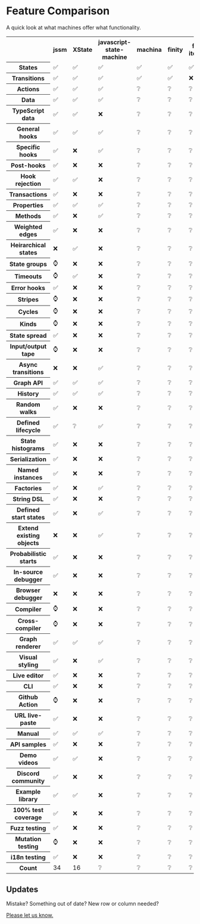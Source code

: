 # Feature Comparison

A quick look at what machines offer what functionality.

<div class="frot_th_tab">

<table id="feature_comparison">
  <tr>
    <th class="tablenotch"></th>
    <th><span class="rot">jssm</span></th>
    <th><span class="rot">XState</span></th>
    <th><span class="rot">javascript-state-machine</span></th>
    <th><span class="rot">machina</span></th>
    <th><span class="rot">finity</span></th>
    <th><span class="rot">fsm-iterator</span></th>
    <th><span class="rot">fsm-as-promised</span></th>
    <th><span class="rot">stately.js</span></th>
    <th><span class="rot">state-machine</span></th>
    <th><span class="rot">node-state</span></th>
    <th><span class="rot">fsm-event</span></th>
    <th><span class="rot">fsm</span></th>
    <th><span class="rot">stent</span></th>
    <th><span class="rot">robot3</span></th>
    <th><span class="rot">mood</span></th>
    <th><span class="rot">grammar-graph</span></th>
  </tr>
  <tr>
    <th>States</th>
    <td>✅</td>
    <td>✅</td>
    <td>✅</td>
    <td>✅</td>
    <td>✅</td>
    <td>✅</td>
    <td>✅</td>
    <td>✅</td>
    <td>✅</td>
    <td>✅</td>
    <td>✅</td>
    <td>✅</td>
    <td>✅</td>
    <td>✅</td>
    <td>✅</td>
    <td>✅</td>
  </tr>
  <tr>
    <th>Transitions</th>
    <td>✅</td>
    <td>✅</td>
    <td>✅</td>
    <td>✅</td>
    <td>✅</td>
    <td>❌</td>
    <td>✅</td>
    <td>✅</td>
    <td>✅</td>
    <td>✅</td>
    <td>✅</td>
    <td>✅</td>
    <td>✅</td>
    <td>✅</td>
    <td>✅</td>
    <td>❌</td>
  </tr>
  <tr>
    <th>Actions</th>
    <td>✅</td>
    <td>✅</td>
    <td>✅</td>
    <td>❔</td>
    <td>❔</td>
    <td>❔</td>
    <td>❔</td>
    <td>❔</td>
    <td>❔</td>
    <td>❔</td>
    <td>❔</td>
    <td>❔</td>
    <td>❔</td>
    <td>❔</td>
    <td>❔</td>
    <td>❔</td>
  </tr>
  <tr>
    <th>Data</th>
    <td>✅</td>
    <td>✅</td>
    <td>✅</td>
    <td>❔</td>
    <td>❔</td>
    <td>❔</td>
    <td>❔</td>
    <td>❔</td>
    <td>❔</td>
    <td>❔</td>
    <td>❔</td>
    <td>❔</td>
    <td>❔</td>
    <td>❔</td>
    <td>❔</td>
    <td>❔</td>
  </tr>
  <tr>
    <th>TypeScript data</th>
    <td>✅</td>
    <td>✅</td>
    <td>❌</td>
    <td>❔</td>
    <td>❔</td>
    <td>❔</td>
    <td>❔</td>
    <td>❔</td>
    <td>❔</td>
    <td>❔</td>
    <td>❔</td>
    <td>❔</td>
    <td>❔</td>
    <td>❔</td>
    <td>❔</td>
    <td>❔</td>
  </tr>
  <tr>
    <th>General hooks</th>
    <td>✅</td>
    <td>✅</td>
    <td>✅</td>
    <td>❔</td>
    <td>❔</td>
    <td>❔</td>
    <td>❔</td>
    <td>❔</td>
    <td>❔</td>
    <td>❔</td>
    <td>❔</td>
    <td>❔</td>
    <td>❔</td>
    <td>❔</td>
    <td>❔</td>
    <td>❔</td>
  </tr>
  <tr>
    <th>Specific hooks</th>
    <td>✅</td>
    <td>❌</td>
    <td>✅</td>
    <td>❔</td>
    <td>❔</td>
    <td>❔</td>
    <td>❔</td>
    <td>❔</td>
    <td>❔</td>
    <td>❔</td>
    <td>❔</td>
    <td>❔</td>
    <td>❔</td>
    <td>❔</td>
    <td>❔</td>
    <td>❔</td>
  </tr>
  <tr>
    <th>Post-hooks</th>
    <td>✅</td>
    <td>❌</td>
    <td>❌</td>
    <td>❔</td>
    <td>❔</td>
    <td>❔</td>
    <td>❔</td>
    <td>❔</td>
    <td>❔</td>
    <td>❔</td>
    <td>❔</td>
    <td>❔</td>
    <td>❔</td>
    <td>❔</td>
    <td>❔</td>
    <td>❔</td>
  </tr>
  <tr>
    <th>Hook rejection</th>
    <td>✅</td>
    <td>✅</td>
    <td>❌</td>
    <td>❔</td>
    <td>❔</td>
    <td>❔</td>
    <td>❔</td>
    <td>❔</td>
    <td>❔</td>
    <td>❔</td>
    <td>❔</td>
    <td>❔</td>
    <td>❔</td>
    <td>❔</td>
    <td>❔</td>
    <td>❔</td>
  </tr>
  <tr>
    <th>Transactions</th>
    <td>✅</td>
    <td>❌</td>
    <td>❌</td>
    <td>❔</td>
    <td>❔</td>
    <td>❔</td>
    <td>❔</td>
    <td>❔</td>
    <td>❔</td>
    <td>❔</td>
    <td>❔</td>
    <td>❔</td>
    <td>❔</td>
    <td>❔</td>
    <td>❔</td>
    <td>❔</td>
  </tr>
  <tr>
    <th>Properties</th>
    <td>✅</td>
    <td>✅</td>
    <td>✅</td>
    <td>❔</td>
    <td>❔</td>
    <td>❔</td>
    <td>❔</td>
    <td>❔</td>
    <td>❔</td>
    <td>❔</td>
    <td>❔</td>
    <td>❔</td>
    <td>❔</td>
    <td>❔</td>
    <td>❔</td>
    <td>❔</td>
  </tr>
    <th>Methods</th>
    <td>✅</td>
    <td>❌</td>
    <td>✅</td>
    <td>❔</td>
    <td>❔</td>
    <td>❔</td>
    <td>❔</td>
    <td>❔</td>
    <td>❔</td>
    <td>❔</td>
    <td>❔</td>
    <td>❔</td>
    <td>❔</td>
    <td>❔</td>
    <td>❔</td>
    <td>❔</td>
  </tr>
  <tr>
    <th>Weighted edges</th>
    <td>✅</td>
    <td>❌</td>
    <td>❌</td>
    <td>❔</td>
    <td>❔</td>
    <td>❔</td>
    <td>❔</td>
    <td>❔</td>
    <td>❔</td>
    <td>❔</td>
    <td>❔</td>
    <td>❔</td>
    <td>❔</td>
    <td>❔</td>
    <td>❔</td>
    <td>❔</td>
  </tr>
  <tr>
    <th>Heirarchical states</th>
    <td>❌</td>
    <td>✅</td>
    <td>❌</td>
    <td>❔</td>
    <td>❔</td>
    <td>❔</td>
    <td>❔</td>
    <td>❔</td>
    <td>❔</td>
    <td>❔</td>
    <td>❔</td>
    <td>❔</td>
    <td>❔</td>
    <td>❔</td>
    <td>❔</td>
    <td>❔</td>
  </tr>
  <tr>
    <th>State groups</th>
    <td>⌚</td>
    <td>❌</td>
    <td>❌</td>
    <td>❔</td>
    <td>❔</td>
    <td>❔</td>
    <td>❔</td>
    <td>❔</td>
    <td>❔</td>
    <td>❔</td>
    <td>❔</td>
    <td>❔</td>
    <td>❔</td>
    <td>❔</td>
    <td>❔</td>
    <td>❔</td>
  </tr>
  <tr>
    <th>Timeouts</th>
    <td>⌚</td>
    <td>✅</td>
    <td>❌</td>
    <td>❔</td>
    <td>❔</td>
    <td>❔</td>
    <td>❔</td>
    <td>❔</td>
    <td>❔</td>
    <td>❔</td>
    <td>❔</td>
    <td>❔</td>
    <td>❔</td>
    <td>❔</td>
    <td>❔</td>
    <td>❔</td>
  </tr>
  <tr>
    <th>Error hooks</th>
    <td>✅</td>
    <td>❌</td>
    <td>❌</td>
    <td>❔</td>
    <td>❔</td>
    <td>❔</td>
    <td>❔</td>
    <td>❔</td>
    <td>❔</td>
    <td>❔</td>
    <td>❔</td>
    <td>❔</td>
    <td>❔</td>
    <td>❔</td>
    <td>❔</td>
    <td>❔</td>
  </tr>
  <tr>
    <th>Stripes</th>
    <td>⌚</td>
    <td>❌</td>
    <td>❌</td>
    <td>❔</td>
    <td>❔</td>
    <td>❔</td>
    <td>❔</td>
    <td>❔</td>
    <td>❔</td>
    <td>❔</td>
    <td>❔</td>
    <td>❔</td>
    <td>❔</td>
    <td>❔</td>
    <td>❔</td>
    <td>❔</td>
  </tr>
  <tr>
    <th>Cycles</th>
    <td>⌚</td>
    <td>❌</td>
    <td>❌</td>
    <td>❔</td>
    <td>❔</td>
    <td>❔</td>
    <td>❔</td>
    <td>❔</td>
    <td>❔</td>
    <td>❔</td>
    <td>❔</td>
    <td>❔</td>
    <td>❔</td>
    <td>❔</td>
    <td>❔</td>
    <td>❔</td>
  </tr>
  <tr>
    <th>Kinds</th>
    <td>⌚</td>
    <td>❌</td>
    <td>❌</td>
    <td>❔</td>
    <td>❔</td>
    <td>❔</td>
    <td>❔</td>
    <td>❔</td>
    <td>❔</td>
    <td>❔</td>
    <td>❔</td>
    <td>❔</td>
    <td>❔</td>
    <td>❔</td>
    <td>❔</td>
    <td>❔</td>
  </tr>
  <tr>
    <th>State spread</th>
    <td>✅</td>
    <td>❌</td>
    <td>❌</td>
    <td>❔</td>
    <td>❔</td>
    <td>❔</td>
    <td>❔</td>
    <td>❔</td>
    <td>❔</td>
    <td>❔</td>
    <td>❔</td>
    <td>❔</td>
    <td>❔</td>
    <td>❔</td>
    <td>❔</td>
    <td>❔</td>
  </tr>
  <tr>
    <th>Input/output tape</th>
    <td>⌚</td>
    <td>❌</td>
    <td>❌</td>
    <td>❔</td>
    <td>❔</td>
    <td>❔</td>
    <td>❔</td>
    <td>❔</td>
    <td>❔</td>
    <td>❔</td>
    <td>❔</td>
    <td>❔</td>
    <td>❔</td>
    <td>❔</td>
    <td>❔</td>
    <td>❔</td>
  </tr>
  <tr>
    <th>Async transitions</th>
    <td>❌</td>
    <td>❌</td>
    <td>✅</td>
    <td>❔</td>
    <td>❔</td>
    <td>❔</td>
    <td>❔</td>
    <td>❔</td>
    <td>❔</td>
    <td>❔</td>
    <td>❔</td>
    <td>❔</td>
    <td>❔</td>
    <td>❔</td>
    <td>❔</td>
    <td>❔</td>
  </tr>
  <tr>
    <th>Graph API</th>
    <td>✅</td>
    <td>✅</td>
    <td>✅</td>
    <td>❔</td>
    <td>❔</td>
    <td>❔</td>
    <td>❔</td>
    <td>❔</td>
    <td>❔</td>
    <td>❔</td>
    <td>❔</td>
    <td>❔</td>
    <td>❔</td>
    <td>❔</td>
    <td>❔</td>
    <td>❔</td>
  </tr>
  <tr>
    <th>History</th>
    <td>✅</td>
    <td>✅</td>
    <td>✅</td>
    <td>❔</td>
    <td>❔</td>
    <td>❔</td>
    <td>❔</td>
    <td>❔</td>
    <td>❔</td>
    <td>❔</td>
    <td>❔</td>
    <td>❔</td>
    <td>❔</td>
    <td>❔</td>
    <td>❔</td>
    <td>❔</td>
  </tr>
  <tr>
    <th>Random walks</th>
    <td>✅</td>
    <td>❌</td>
    <td>❌</td>
    <td>❔</td>
    <td>❔</td>
    <td>❔</td>
    <td>❔</td>
    <td>❔</td>
    <td>❔</td>
    <td>❔</td>
    <td>❔</td>
    <td>❔</td>
    <td>❔</td>
    <td>❔</td>
    <td>❔</td>
    <td>❔</td>
  </tr>
  <tr>
    <th>Defined lifecycle</th>
    <td>✅</td>
    <td>❔</td>
    <td>✅</td>
    <td>❔</td>
    <td>❔</td>
    <td>❔</td>
    <td>❔</td>
    <td>❔</td>
    <td>❔</td>
    <td>❔</td>
    <td>❔</td>
    <td>❔</td>
    <td>❔</td>
    <td>❔</td>
    <td>❔</td>
    <td>❔</td>
  </tr>
  <tr>
    <th>State histograms</th>
    <td>✅</td>
    <td>❌</td>
    <td>❌</td>
    <td>❔</td>
    <td>❔</td>
    <td>❔</td>
    <td>❔</td>
    <td>❔</td>
    <td>❔</td>
    <td>❔</td>
    <td>❔</td>
    <td>❔</td>
    <td>❔</td>
    <td>❔</td>
    <td>❔</td>
    <td>❔</td>
  </tr>
  <tr>
    <th>Serialization</th>
    <td>✅</td>
    <td>❌</td>
    <td>❌</td>
    <td>❔</td>
    <td>❔</td>
    <td>❔</td>
    <td>❔</td>
    <td>❔</td>
    <td>❔</td>
    <td>❔</td>
    <td>❔</td>
    <td>❔</td>
    <td>❔</td>
    <td>❔</td>
    <td>❔</td>
    <td>❔</td>
  </tr>
  <tr>
    <th>Named instances</th>
    <td>✅</td>
    <td>❌</td>
    <td>❌</td>
    <td>❔</td>
    <td>❔</td>
    <td>❔</td>
    <td>❔</td>
    <td>❔</td>
    <td>❔</td>
    <td>❔</td>
    <td>❔</td>
    <td>❔</td>
    <td>❔</td>
    <td>❔</td>
    <td>❔</td>
    <td>❔</td>
  </tr>
  <tr>
    <th>Factories</th>
    <td>✅</td>
    <td>❌</td>
    <td>✅</td>
    <td>❔</td>
    <td>❔</td>
    <td>❔</td>
    <td>❔</td>
    <td>❔</td>
    <td>❔</td>
    <td>❔</td>
    <td>❔</td>
    <td>❔</td>
    <td>❔</td>
    <td>❔</td>
    <td>❔</td>
    <td>❔</td>
  </tr>
  <tr>
    <th>String DSL</th>
    <td>✅</td>
    <td>❌</td>
    <td>❌</td>
    <td>❔</td>
    <td>❔</td>
    <td>❔</td>
    <td>❔</td>
    <td>❔</td>
    <td>❔</td>
    <td>❔</td>
    <td>❔</td>
    <td>❔</td>
    <td>❔</td>
    <td>❔</td>
    <td>❔</td>
    <td>❔</td>
  </tr>
  <tr>
    <th>Defined start states</th>
    <td>✅</td>
    <td>❌</td>
    <td>✅</td>
    <td>❔</td>
    <td>❔</td>
    <td>❔</td>
    <td>❔</td>
    <td>❔</td>
    <td>❔</td>
    <td>❔</td>
    <td>❔</td>
    <td>❔</td>
    <td>❔</td>
    <td>❔</td>
    <td>❔</td>
    <td>❔</td>
  </tr>
  <tr>
    <th>Extend existing objects</th>
    <td>❌</td>
    <td>❌</td>
    <td>✅</td>
    <td>❔</td>
    <td>❔</td>
    <td>❔</td>
    <td>❔</td>
    <td>❔</td>
    <td>❔</td>
    <td>❔</td>
    <td>❔</td>
    <td>❔</td>
    <td>❔</td>
    <td>❔</td>
    <td>❔</td>
    <td>❔</td>
  </tr>
  <tr>
    <th>Probabilistic starts</th>
    <td>✅</td>
    <td>❌</td>
    <td>❌</td>
    <td>❔</td>
    <td>❔</td>
    <td>❔</td>
    <td>❔</td>
    <td>❔</td>
    <td>❔</td>
    <td>❔</td>
    <td>❔</td>
    <td>❔</td>
    <td>❔</td>
    <td>❔</td>
    <td>❔</td>
    <td>❔</td>
  </tr>
  <tr>
    <th>In-source debugger</th>
    <td>✅</td>
    <td>❌</td>
    <td>❌</td>
    <td>❔</td>
    <td>❔</td>
    <td>❔</td>
    <td>❔</td>
    <td>❔</td>
    <td>❔</td>
    <td>❔</td>
    <td>❔</td>
    <td>❔</td>
    <td>❔</td>
    <td>❔</td>
    <td>❔</td>
    <td>❔</td>
  </tr>
  <tr>
    <th>Browser debugger</th>
    <td>❌</td>
    <td>❌</td>
    <td>❌</td>
    <td>❔</td>
    <td>❔</td>
    <td>❔</td>
    <td>❔</td>
    <td>❔</td>
    <td>❔</td>
    <td>❔</td>
    <td>❔</td>
    <td>❔</td>
    <td>❔</td>
    <td>❔</td>
    <td>❔</td>
    <td>❔</td>
  </tr>
  <tr>
    <th>Compiler</th>
    <td>⌚</td>
    <td>❌</td>
    <td>❌</td>
    <td>❔</td>
    <td>❔</td>
    <td>❔</td>
    <td>❔</td>
    <td>❔</td>
    <td>❔</td>
    <td>❔</td>
    <td>❔</td>
    <td>❔</td>
    <td>❔</td>
    <td>❔</td>
    <td>❔</td>
    <td>❔</td>
  </tr>
  <tr>
    <th>Cross-compiler</th>
    <td>⌚</td>
    <td>❌</td>
    <td>❌</td>
    <td>❔</td>
    <td>❔</td>
    <td>❔</td>
    <td>❔</td>
    <td>❔</td>
    <td>❔</td>
    <td>❔</td>
    <td>❔</td>
    <td>❔</td>
    <td>❔</td>
    <td>❔</td>
    <td>❔</td>
    <td>❔</td>
  </tr>
  <tr>
    <th>Graph renderer</th>
    <td>✅</td>
    <td>✅</td>
    <td>✅</td>
    <td>❔</td>
    <td>❔</td>
    <td>❔</td>
    <td>❔</td>
    <td>❔</td>
    <td>❔</td>
    <td>❔</td>
    <td>❔</td>
    <td>❔</td>
    <td>❔</td>
    <td>❔</td>
    <td>❔</td>
    <td>❔</td>
  </tr>
  <tr>
    <th>Visual styling</th>
    <td>✅</td>
    <td>❌</td>
    <td>✅</td>
    <td>❔</td>
    <td>❔</td>
    <td>❔</td>
    <td>❔</td>
    <td>❔</td>
    <td>❔</td>
    <td>❔</td>
    <td>❔</td>
    <td>❔</td>
    <td>❔</td>
    <td>❔</td>
    <td>❔</td>
    <td>❔</td>
  </tr>
  <tr>
    <th>Live editor</th>
    <td>✅</td>
    <td>❌</td>
    <td>❌</td>
    <td>❔</td>
    <td>❔</td>
    <td>❔</td>
    <td>❔</td>
    <td>❔</td>
    <td>❔</td>
    <td>❔</td>
    <td>❔</td>
    <td>❔</td>
    <td>❔</td>
    <td>❔</td>
    <td>❔</td>
    <td>❔</td>
  </tr>
  <tr>
    <th>CLI</th>
    <td>✅</td>
    <td>❌</td>
    <td>❌</td>
    <td>❔</td>
    <td>❔</td>
    <td>❔</td>
    <td>❔</td>
    <td>❔</td>
    <td>❔</td>
    <td>❔</td>
    <td>❔</td>
    <td>❔</td>
    <td>❔</td>
    <td>❔</td>
    <td>❔</td>
    <td>❔</td>
  </tr>
  <tr>
    <th>Github Action</th>
    <td>⌚</td>
    <td>❌</td>
    <td>❌</td>
    <td>❔</td>
    <td>❔</td>
    <td>❔</td>
    <td>❔</td>
    <td>❔</td>
    <td>❔</td>
    <td>❔</td>
    <td>❔</td>
    <td>❔</td>
    <td>❔</td>
    <td>❔</td>
    <td>❔</td>
    <td>❔</td>
  </tr>
  <tr>
    <th>URL live-paste</th>
    <td>✅</td>
    <td>❌</td>
    <td>❌</td>
    <td>❔</td>
    <td>❔</td>
    <td>❔</td>
    <td>❔</td>
    <td>❔</td>
    <td>❔</td>
    <td>❔</td>
    <td>❔</td>
    <td>❔</td>
    <td>❔</td>
    <td>❔</td>
    <td>❔</td>
    <td>❔</td>
  </tr>
  <tr>
    <th>Manual</th>
    <td>✅</td>
    <td>✅</td>
    <td>✅</td>
    <td>❔</td>
    <td>❔</td>
    <td>❔</td>
    <td>❔</td>
    <td>❔</td>
    <td>❔</td>
    <td>❔</td>
    <td>❔</td>
    <td>❔</td>
    <td>❔</td>
    <td>❔</td>
    <td>❔</td>
    <td>❔</td>
  </tr>
  <tr>
    <th>API samples</th>
    <td>✅</td>
    <td>❌</td>
    <td>❌</td>
    <td>❔</td>
    <td>❔</td>
    <td>❔</td>
    <td>❔</td>
    <td>❔</td>
    <td>❔</td>
    <td>❔</td>
    <td>❔</td>
    <td>❔</td>
    <td>❔</td>
    <td>❔</td>
    <td>❔</td>
    <td>❔</td>
  </tr>
  <tr>
    <th>Demo videos</th>
    <td>✅</td>
    <td>✅</td>
    <td>❌</td>
    <td>❔</td>
    <td>❔</td>
    <td>❔</td>
    <td>❔</td>
    <td>❔</td>
    <td>❔</td>
    <td>❔</td>
    <td>❔</td>
    <td>❔</td>
    <td>❔</td>
    <td>❔</td>
    <td>❔</td>
    <td>❔</td>
  </tr>
  <tr>
    <th>Discord community</th>
    <td>✅</td>
    <td>❌</td>
    <td>❌</td>
    <td>❔</td>
    <td>❔</td>
    <td>❔</td>
    <td>❔</td>
    <td>❔</td>
    <td>❔</td>
    <td>❔</td>
    <td>❔</td>
    <td>❔</td>
    <td>❔</td>
    <td>❔</td>
    <td>❔</td>
    <td>❔</td>
  </tr>
  <tr>
    <th>Example library</th>
    <td>✅</td>
    <td>✅</td>
    <td>❌</td>
    <td>❔</td>
    <td>❔</td>
    <td>❔</td>
    <td>❔</td>
    <td>❔</td>
    <td>❔</td>
    <td>❔</td>
    <td>❔</td>
    <td>❔</td>
    <td>❔</td>
    <td>❔</td>
    <td>❔</td>
    <td>❔</td>
  </tr>
  <tr>
    <th>100% test coverage</th>
    <td>✅</td>
    <td>❌</td>
    <td>❌</td>
    <td>❔</td>
    <td>❔</td>
    <td>❔</td>
    <td>❔</td>
    <td>❔</td>
    <td>❔</td>
    <td>❔</td>
    <td>❔</td>
    <td>❔</td>
    <td>❔</td>
    <td>❔</td>
    <td>❔</td>
    <td>❔</td>
  </tr>
  <tr>
    <th>Fuzz testing</th>
    <td>✅</td>
    <td>❌</td>
    <td>❌</td>
    <td>❔</td>
    <td>❔</td>
    <td>❔</td>
    <td>❔</td>
    <td>❔</td>
    <td>❔</td>
    <td>❔</td>
    <td>❔</td>
    <td>❔</td>
    <td>❔</td>
    <td>❔</td>
    <td>❔</td>
    <td>❔</td>
  </tr>
  <tr>
    <th>Mutation testing</th>
    <td>⌚</td>
    <td>❌</td>
    <td>❌</td>
    <td>❔</td>
    <td>❔</td>
    <td>❔</td>
    <td>❔</td>
    <td>❔</td>
    <td>❔</td>
    <td>❔</td>
    <td>❔</td>
    <td>❔</td>
    <td>❔</td>
    <td>❔</td>
    <td>❔</td>
    <td>❔</td>
  </tr>
  <tr>
    <th>i18n testing</th>
    <td>✅</td>
    <td>❌</td>
    <td>❌</td>
    <td>❔</td>
    <td>❔</td>
    <td>❔</td>
    <td>❔</td>
    <td>❔</td>
    <td>❔</td>
    <td>❔</td>
    <td>❔</td>
    <td>❔</td>
    <td>❔</td>
    <td>❔</td>
    <td>❔</td>
    <td>❔</td>
  </tr>
  <tr>
    <th>Count</th>
    <td>34</td>
    <td>16</td>
    <td>❔</td>
    <td>❔</td>
    <td>❔</td>
    <td>❔</td>
    <td>❔</td>
    <td>❔</td>
    <td>❔</td>
    <td>❔</td>
    <td>❔</td>
    <td>❔</td>
    <td>❔</td>
    <td>❔</td>
    <td>❔</td>
    <td>❔</td>
  </tr>
</table>

</div>


## Updates

Mistake?  Something out of date?  New row or column needed?

[Please let us know.](https://github.com/StoneCypher/fsl/issues/new?assignees=&labels=&template=feature-requesting-template.md&title=Change%20needed%20to%20Feature%20Comparison%20Matrix:&body=Please%20detail%20the%20necessary%20changes%20here&labels=Cleanup,Collected+propaganda,Competititon,Documentation,Help+sidebar,Other+environments,Publicity+and+Visibility)